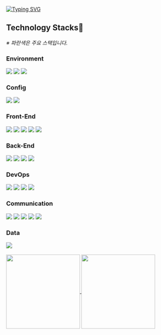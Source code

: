 

<!--
### Hi there 👋
**fun1ty/fun1ty** is a ✨ _special_ ✨ repository because its `README.md` (this file) appears on your GitHub profile.

Here are some ideas to get you started:

- 🔭 I’m currently working on ...
- 🌱 I’m currently learning ...
- 👯 I’m looking to collaborate on ...
- 🤔 I’m looking for help with ...
- 💬 Ask me about ...
- 📫 How to reach me: ...
- 😄 Pronouns: ...
- ⚡ Fun fact: ...

<span><img src="https://img.shields.io/badge/react-white?style=for-the-badge&logo=react&logoColor=2156F0"></span> 리액트
<span><img src="https://img.shields.io/badge/python-white?style=for-the-badge&logo=python&logoColor=2156F0"></span> 파이썬
<span><img src="https://img.shields.io/badge/oracle-white?style=for-the-badge&logo=oracle&logoColor=2156F0"></span>오라클
<span><img src="https://img.shields.io/badge/java-white?style=for-the-badge&logo=java&logoColor=2156F0"></span>자바
<span><img src="https://img.shields.io/badge/javascript-black?style=for-the-badge&logo=javascript&logoColor=white"> 자바스크립트
<img src="https://img.shields.io/badge/IntelliJ%20IDEA-white?style=for-the-badge&logo=IntelliJ%20IDEA&logoColor=2156F0"> 인텔리제이
</span><span><img src="https://img.shields.io/badge/Spring%20Boot-white?style=for-the-badge&logo=Spring%20Boot&logoColor=2156F0"> </span>자바스프링
<span><img src="https://img.shields.io/badge/supabase-black?style=for-the-badge&logo=supabase&logoColor=white"></span> 수퍼베이스
<a href="https://github.com/anuraghazra/github-readme-stats">
[![Top Langs](https://github-readme-stats.vercel.app/api/top-langs/?username=fun1ty&layout=compact)](https://github.com/fun1ty/github-readme-stats)
</a>
<a href="https://github.com/anuraghazra/github-readme-stats">
[![MiRi's GitHub stats](https://github-readme-stats.vercel.app/api?username=fun1ty)](https://github.com/fun1ty/github-readme-stats)
</a>

-->
<a href="https://git.io/typing-svg"><img src="https://readme-typing-svg.demolab.com?font=Montserrat&weight=800&size=50&pause=1000&color=2156F0&center=true&vCenter=true&width=800&height=300&lines=Hi+there%2C+I'm+MiRi" alt="Typing SVG" /></a><br>
<h2>Technology Stacks🗽</h2>

*※ 파란색은 주요 스택입니다.*
<h3>Environment</h3> 
<span><img src="https://img.shields.io/badge/Visual%20Studio%20Code-2156F0?style=for-the-badge&logo=Visual%20Studio%20Code&logoColor=white"> 
</span><span></span><span><img src="https://img.shields.io/badge/git-2156F0?style=for-the-badge&logo=git&logoColor=white"> 
</span><span><img src="https://img.shields.io/badge/github-2156F0?style=for-the-badge&logo=github&logoColor=white"></span>
<h3>Config</h3> 
<span><img src="https://img.shields.io/badge/npm-2156F0?style=for-the-badge&logo=npm&logoColor=white"></span>
<span><img src="https://img.shields.io/badge/vite-black?style=for-the-badge&logo=vite&logoColor=white"></span>
<h3>Front-End</h3>
<span><img src="https://img.shields.io/badge/next.js-2156F0?style=for-the-badge&logo=next.js&logoColor=white">
  <span><img src="https://img.shields.io/badge/tailwindcss-2156F0?style=for-the-badge&logo=tailwindcss&logoColor=white">
</span><span><img src="https://img.shields.io/badge/react-2156F0?style=for-the-badge&logo=react&logoColor=white"></span> 
<span><img src="https://img.shields.io/badge/styledcomponents-2156F0?style=for-the-badge&logo=styledcomponents&logoColor=white"></span>
<span><img src="https://img.shields.io/badge/redux-2156F0?style=for-the-badge&logo=redux&logoColor=white"></span>

<h3>Back-End</h3>
<span><img src="https://img.shields.io/badge/node.js-black?style=for-the-badge&logo=node.js&logoColor=white"></span>
<span><img src="https://img.shields.io/badge/mysql-black?style=for-the-badge&logo=mysql&logoColor=white"></span>
<span><img src="https://img.shields.io/badge/sequelize-black?style=for-the-badge&logo=sequelize&logoColor=white"></span>
<span><img src="https://img.shields.io/badge/express-black?style=for-the-badge&logo=express&logoColor=white"></span>

<h3>DevOps</h3>
<span><img src="https://img.shields.io/badge/amazonec2-2156F0?style=for-the-badge&logo=amazonec2&logoColor=white"></span>
<span><img src="https://img.shields.io/badge/amazonrds-black?style=for-the-badge&logo=amazonrds&logoColor=white"></span>
<span><img src="https://img.shields.io/badge/amazons3-2156F0?style=for-the-badge&logo=amazons3&logoColor=white"></span>
<span><img src="https://img.shields.io/badge/vercel-2156F0?style=for-the-badge&logo=vercel&logoColor=white"></span>
  
<h3>Communication</h3>
<span><img src="https://img.shields.io/badge/slack-black?style=for-the-badge&logo=slack&logoColor=white"></span>
<span><img src="https://img.shields.io/badge/notion-black?style=for-the-badge&logo=notion&logoColor=white"></span>
<span><img src="https://img.shields.io/badge/jira-black?style=for-the-badge&logo=jira&logoColor=white"></span>
<span><img src="https://img.shields.io/badge/confluence-black?style=for-the-badge&logo=confluence&logoColor=white"></span>
<span><img src="https://img.shields.io/badge/figma-black?style=for-the-badge&logo=figma&logoColor=white"></span>

<h3>Data</h3>
<span><img src="https://img.shields.io/badge/googleanalytics-black?style=for-the-badge&logo=slack&logoColor=white"> 
<br/>
<br/>
  
<a href="https://github.com/fun1ty/github-readme-stats">
  <img height=200 align="center" src="https://github-readme-stats.vercel.app/api?username=fun1ty&show_icons=true" />
</a>
<a href="https://github.com/anuraghazra/convoychat">
  <img height=200 align="center" src="https://github-readme-stats.vercel.app/api/top-langs?username=fun1ty&layout=compact&langs_count=8&card_width=320" />
</a>


